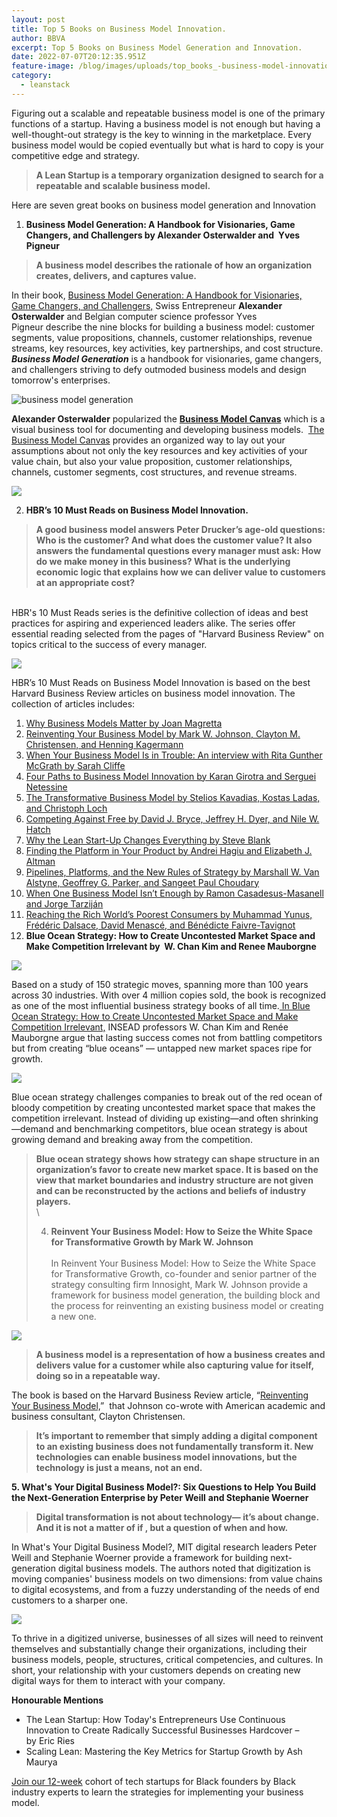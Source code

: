 ```yaml
---
layout: post
title: Top 5 Books on Business Model Innovation.
author: BBVA
excerpt: Top 5 Books on Business Model Generation and Innovation.
date: 2022-07-07T20:12:35.951Z
feature-image: /blog/images/uploads/top_books_-business-model-innovation.jpg
category:
  - leanstack
---
```

Figuring out a scalable and repeatable business model is one of the primary functions of a startup. Having a business model is not enough but having a well-thought-out strategy is the key to winning in the marketplace. Every business model would be copied eventually but what is hard to copy is your competitive edge and strategy.

> **A Lean Startup is a temporary organization designed to search for a repeatable and scalable business model.** 

Here are seven great books on business model generation and Innovation

1. **Business Model Generation: A Handbook for Visionaries, Game Changers, and Challengers by Alexander Osterwalder and  Yves Pigneur** 

> **A business model describes the rationale of how an organization creates, delivers, and captures value.**

In their book, [Business Model Generation: A Handbook for Visionaries, Game Changers, and Challengers,](https://www.strategyzer.com/books/business-model-generation) Swiss Entrepreneur **Alexander Osterwalder** and Belgian computer science professor Yves Pigneur describe the nine blocks for building a business model: customer segments, value propositions, channels, customer relationships, revenue streams, key resources, key activities, key partnerships, and cost structure. ***Business Model Generation*** is a handbook for visionaries, game changers, and challengers striving to defy outmoded business models and design tomorrow's enterprises. 

![business model generation](/blog/images/uploads/business-model.jpg "business model generation")

**Alexander Osterwalder** popularized the **[Business Model Canvas](https://blackventures.org/blog/leanstack/2022/06/16/the-business-model-canvas/)** which is a visual business tool for documenting and developing business models.  [The Business Model Canvas](https://blackventures.org/blog/leanstack/2022/06/16/the-business-model-canvas/) provides an organized way to lay out your assumptions about not only the key resources and key activities of your value chain, but also your value proposition, customer relationships, channels, customer segments, cost structures, and revenue streams.

![](/blog/images/uploads/business-model-generation-stratygyzer.jpg)

2. **HBR’s 10 Must Reads on Business Model Innovation.**

> **A good business model answers Peter Drucker’s age-old questions: Who is the customer? And what does the customer value? It also answers the fundamental questions every manager must ask: How do we make money in this business? What is the underlying economic logic that explains how we can deliver value to customers at an appropriate cost?**

\
HBR's 10 Must Reads series is the definitive collection of ideas and best practices for aspiring and experienced leaders alike. The series offer essential reading selected from the pages of "Harvard Business Review" on topics critical to the success of every manager.

![](/blog/images/uploads/hbrs-must-read-on-business-model-innovation.webp)

HBR’s 10 Must Reads on Business Model Innovation is based on the best Harvard Business Review articles on business model innovation. The collection of articles includes:

1. [Why Business Models Matter by Joan Magretta](https://hbr.org/2002/05/why-business-models-matter)
2. [Reinventing Your Business Model by Mark W. Johnson, Clayton M. Christensen, and Henning Kagermann](https://hbr.org/2008/12/reinventing-your-business-model)
3. [When Your Business Model Is in Trouble: An interview with Rita Gunther McGrath by Sarah Cliffe](https://hbr.org/2011/01/when-your-business-model-is-in-trouble)
4. [Four Paths to Business Model Innovation by Karan Girotra and Serguei Netessine](https://hbr.org/2014/07/four-paths-to-business-model-innovation)
5. [The Transformative Business Model by Stelios Kavadias, Kostas Ladas, and Christoph Loch](https://hbr.org/2016/10/the-transformative-business-model)
6. [Competing Against Free by David J. Bryce, Jeffrey H. Dyer, and Nile W. Hatch](https://hbr.org/2011/06/competing-against-free)
7. [Why the Lean Start-Up Changes Everything by Steve Blank](https://hbr.org/2013/05/why-the-lean-start-up-changes-everything)
8. [Finding the Platform in Your Product by Andrei Hagiu and Elizabeth J. Altman](https://hbr.org/2017/07/finding-the-platform-in-your-product)
9. [Pipelines, Platforms, and the New Rules of Strategy by Marshall W. Van Alstyne, Geoffrey G. Parker, and Sangeet Paul Choudary](https://hbr.org/2016/04/pipelines-platforms-and-the-new-rules-of-strategy)
10. [When One Business Model Isn’t Enough by Ramon Casadesus-Masanell and Jorge Tarziján](https://hbr.org/2012/01/when-one-business-model-isnt-enough)
11. [Reaching the Rich World’s Poorest Consumers by Muhammad Yunus, Frédéric Dalsace, David Menascé, and Bénédicte Faivre-Tavignot](https://hbr.org/2015/03/reaching-the-rich-worlds-poorest-consumers)
12. **Blue Ocean Strategy: How to Create Uncontested Market Space and Make Competition Irrelevant by  W. Chan Kim and Renee Mauborgne** 

![](/blog/images/uploads/blue-ocean-strategy.jpg)

Based on a study of 150 strategic moves, spanning more than 100 years across 30 industries. With over 4 million copies sold, the book is recognized as one of the most influential business strategy books of all time.[ In Blue Ocean Strategy: How to Create Uncontested Market Space and Make Competition Irrelevant,](https://www.blueoceanstrategy.com/books/blue-ocean-strategy-book/) INSEAD professors W. Chan Kim and Renée Mauborgne argue that lasting success comes not from battling competitors but from creating “blue oceans” — untapped new market spaces ripe for growth.

![](/blog/images/uploads/six-paths-frameworks-blueocean-strategy.webp)

Blue ocean strategy challenges companies to break out of the red ocean of bloody competition by creating uncontested market space that makes the competition irrelevant. Instead of dividing up existing—and often shrinking—demand and benchmarking competitors, blue ocean strategy is about growing demand and breaking away from the competition.

> **Blue ocean strategy shows how strategy can shape structure in an organization’s favor to create new market space. It is based on the view that market boundaries and industry structure are not given and can be reconstructed by the actions and beliefs of industry players.**\
> \
>
> 4. **Reinvent Your Business Model: How to Seize the White Space for Transformative Growth by Mark W. Johnson**\
>    \
>    In Reinvent Your Business Model: How to Seize the White Space for Transformative Growth, co-founder and senior partner of the strategy consulting firm Innosight, Mark W. Johnson provide a framework for business model generation, the building block and the process for reinventing an existing business model or creating a new one.

![](/blog/images/uploads/reinventing-your-business-model.jpg)

> **A business model is a representation of how a business creates and delivers value for a customer while also capturing value for itself, doing so in a repeatable way.**

The book is based on the Harvard Business Review article, “[Reinventing Your Business Model,](https://hbr.org/2008/12/reinventing-your-business-model)”  that Johnson co-wrote with American academic and business consultant, Clayton Christensen.

> **It’s important to remember that simply adding a digital component to an existing business does not fundamentally transform it. New technologies can enable business model innovations, but the technology is just a means, not an end.**

**5. What's Your Digital Business Model?: Six Questions to Help You Build the Next-Generation Enterprise by Peter Weill** [](javascript:void(0))**and Stephanie Woerner** 

> **Digital transformation is not about technology— it’s about change. And it is not a matter of if , but a question of when and how.**

In What's Your Digital Business Model?, MIT digital research leaders Peter Weill and Stephanie Woerner provide a framework for building next-generation digital business models. The authors noted that digitization is moving companies' business models on two dimensions: from value chains to digital ecosystems, and from a fuzzy understanding of the needs of end customers to a sharper one. 

![](/blog/images/uploads/what-is-your-digital-business-model.jpg)

To thrive in a digitized universe, businesses of all sizes will need to reinvent themselves and substantially change their organizations, including their business models, people, structures, critical competencies, and cultures. In short, your relationship with your customers depends on creating new digital ways for them to interact with your company.

**Honourable Mentions**

* The Lean Startup: How Today's Entrepreneurs Use Continuous Innovation to Create Radically Successful Businesses Hardcover – by Eric Ries
* Scaling Lean: Mastering the Key Metrics for Startup Growth by Ash Maurya 

[Join our 12-week](https://blackventures.org/accelerator.html) cohort of tech startups for Black founders by Black industry experts to learn the strategies for implementing your business model.
